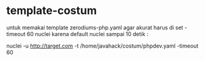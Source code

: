 # template-costum

untuk memakai template zerodiums-php.yaml agar akurat harus di set -timeout 60 nuclei karena default nuclei sampai 10 detik :

nuclei -u http://target.com -t /home/javahack/costum/phpdev.yaml -timeout 60
